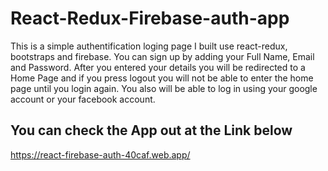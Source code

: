 # React-Redux-Firebase-auth-app

This is a simple authentification loging page I built use react-redux, bootstraps and firebase. You can sign up by adding your Full Name, Email and Password. After you entered your details you will be redirected to a Home Page and if you press logout you will not be able to enter the home page until you login again. You also will be able to log in using your google account or your facebook account.

## You can check the App out at the Link below
https://react-firebase-auth-40caf.web.app/


